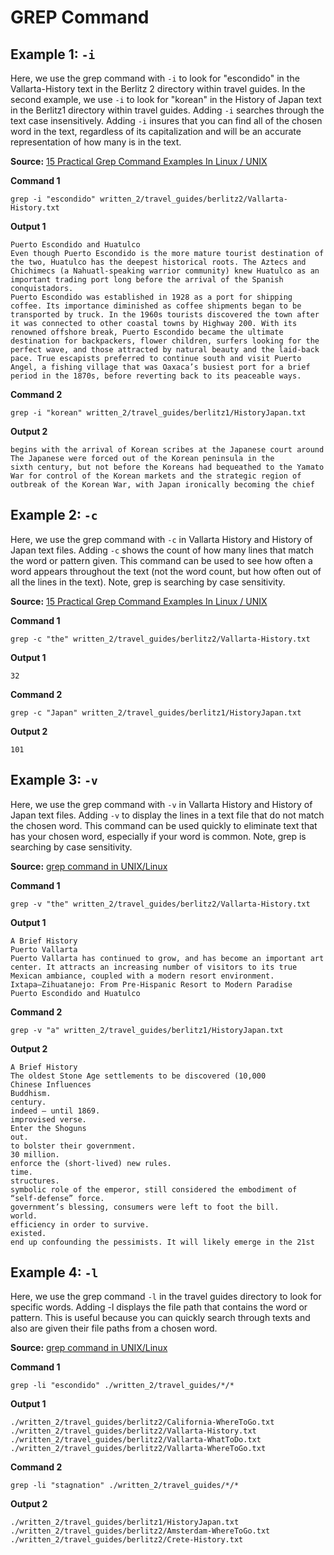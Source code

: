 # GREP Command

## Example 1: `-i`

Here, we use the grep command with `-i` to look for "escondido" in the Vallarta-History text in the Berlitz 2 directory within travel guides. In the second example, we use `-i` to look for "korean" in the History of Japan text in the Berlitz1 directory within travel guides. Adding `-i` searches through the text case insensitively. Adding `-i` insures that you can find all of the chosen word in the text, regardless of its capitalization and will be an accurate representation of how many is in the text.

**Source:** [15 Practical Grep Command Examples In Linux / UNIX](https://www.thegeekstuff.com/2009/03/15-practical-unix-grep-command-examples/)

**Command 1**
```console
grep -i "escondido" written_2/travel_guides/berlitz2/Vallarta-History.txt
```

**Output 1**

```
Puerto Escondido and Huatulco
Even though Puerto Escondido is the more mature tourist destination of the two, Huatulco has the deepest historical roots. The Aztecs and Chichimecs (a Nahuatl-speaking warrior community) knew Huatulco as an important trading port long before the arrival of the Spanish conquistadors.
Puerto Escondido was established in 1928 as a port for shipping coffee. Its importance diminished as coffee shipments began to be transported by truck. In the 1960s tourists discovered the town after it was connected to other coastal towns by Highway 200. With its renowned offshore break, Puerto Escondido became the ultimate destination for backpackers, flower children, surfers looking for the perfect wave, and those attracted by natural beauty and the laid-back pace. True escapists preferred to continue south and visit Puerto Angel, a fishing village that was Oaxaca’s busiest port for a brief period in the 1870s, before reverting back to its peaceable ways.
```

**Command 2**
```console
grep -i "korean" written_2/travel_guides/berlitz1/HistoryJapan.txt
```

**Output 2**
```
begins with the arrival of Korean scribes at the Japanese court around
The Japanese were forced out of the Korean peninsula in the
sixth century, but not before the Koreans had bequeathed to the Yamato
War for control of the Korean markets and the strategic region of
outbreak of the Korean War, with Japan ironically becoming the chief
```    

## Example 2: `-c`

Here, we use the grep command with `-c` in Vallarta History and History of Japan text files. Adding `-c` shows the count of how many lines that match the word or pattern given. This command can be used to see how often a word appears throughout the text (not the word count, but how often out of all the lines in the text). Note, grep is searching by case sensitivity. 

**Source:** [15 Practical Grep Command Examples In Linux / UNIX](https://www.thegeekstuff.com/2009/03/15-practical-unix-grep-command-examples/)

**Command 1**
```console
grep -c "the" written_2/travel_guides/berlitz2/Vallarta-History.txt
```

**Output 1**
```
32
```

**Command 2**
```console
grep -c "Japan" written_2/travel_guides/berlitz1/HistoryJapan.txt
```

**Output 2**
```
101
```

## Example 3: `-v`

Here, we use the grep command with `-v` in Vallarta History and History of Japan text files. Adding `-v` to display the lines in a text file that do not match the chosen word. This command can be used quickly to eliminate text that has your chosen word, especially if your word is common. Note, grep is searching by case sensitivity.

**Source:** [grep command in UNIX/Linux](https://www.geeksforgeeks.org/grep-command-in-unixlinux/)

**Command 1**
```console
grep -v "the" written_2/travel_guides/berlitz2/Vallarta-History.txt
```

**Output 1**
```
A Brief History
Puerto Vallarta
Puerto Vallarta has continued to grow, and has become an important art center. It attracts an increasing number of visitors to its true Mexican ambiance, coupled with a modern resort environment.   
Ixtapa–Zihuatanejo: From Pre-Hispanic Resort to Modern Paradise   
Puerto Escondido and Huatulco
```

**Command 2**
```console
grep -v "a" written_2/travel_guides/berlitz1/HistoryJapan.txt
```

**Output 2**
```
A Brief History
The oldest Stone Age settlements to be discovered (10,000 
Chinese Influences
Buddhism.
century.
indeed — until 1869.
improvised verse.
Enter the Shoguns
out.
to bolster their government.
30 million.
enforce the (short-lived) new rules.
time.
structures.
symbolic role of the emperor, still considered the embodiment of
“self-defense” force.
government’s blessing, consumers were left to foot the bill.
world.
efficiency in order to survive.
existed.
end up confounding the pessimists. It will likely emerge in the 21st
```

## Example 4: `-l`

Here, we use the grep command `-l` in the travel guides directory to look for specific words. Adding -l displays the file path that contains the word or pattern. This is useful because you can quickly search through texts and also are given their file paths from a chosen word.

**Source:** [grep command in UNIX/Linux](https://www.geeksforgeeks.org/grep-command-in-unixlinux/)

**Command 1**
```console
grep -li "escondido" ./written_2/travel_guides/*/*
```

**Output 1**
```
./written_2/travel_guides/berlitz2/California-WhereToGo.txt       
./written_2/travel_guides/berlitz2/Vallarta-History.txt
./written_2/travel_guides/berlitz2/Vallarta-WhatToDo.txt
./written_2/travel_guides/berlitz2/Vallarta-WhereToGo.txt
```

**Command 2**
```console
grep -li "stagnation" ./written_2/travel_guides/*/*
```

**Output 2**
```
./written_2/travel_guides/berlitz1/HistoryJapan.txt
./written_2/travel_guides/berlitz2/Amsterdam-WhereToGo.txt        
./written_2/travel_guides/berlitz2/Crete-History.txt
```
